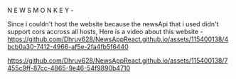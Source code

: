 N E W S   M O N K E Y -

Since i couldn't host the website because the newsApi that i used didn't support cors accross all hosts, 
Here is a video about this website - 
https://github.com/Dhruv628/NewsAppReact.github.io/assets/115400138/4bcb0a30-7412-4966-af5e-2fa4fb5f6440

https://github.com/Dhruv628/NewsAppReact.github.io/assets/115400138/7455c9ff-87cc-4865-9e46-54f9890b4710
